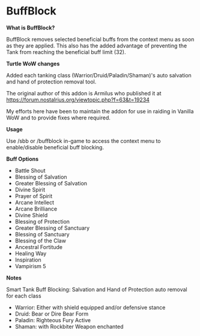 # BuffBlock #
**What is BuffBlock?**

BuffBlock removes selected beneficial buffs from the context menu as soon as they are applied.
This also has the added advantage of preventing the Tank from reaching the beneficial buff limit (32).

**Turtle WoW changes**

Added each tanking class (Warrior/Druid/Paladin/Shaman)'s auto salvation and hand of protection removal tool.

The original author of this addon is Armilus who published it at https://forum.nostalrius.org/viewtopic.php?f=63&t=19234

My efforts here have been to maintain the addon for use in raiding in Vanilla WoW and to provide fixes where required.

**Usage**

Use /sbb or /buffblock in-game to access the context menu to enable/disable beneficial buff blocking.

**Buff Options**  
- Battle Shout
- Blessing of Salvation
- Greater Blessing of Salvation
- Divine Spirit
- Prayer of Spirit
- Arcane Intellect
- Arcane Brilliance
- Divine Shield
- Blessing of Protection
- Greater Blessing of Sanctuary
- Blessing of Sanctuary
- Blessing of the Claw
- Ancestral Fortitude
- Healing Way
- Inspiration
- Vampirism 5

**Notes**

Smart Tank Buff Blocking: Salvation and Hand of Protection auto removal for each class
- Warrior: Either with shield equipped and/or defensive stance
- Druid: Bear or Dire Bear Form
- Paladin: Righteous Fury Active
- Shaman: with Rockbiter Weapon enchanted
